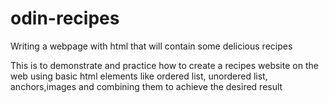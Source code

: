 # odin-recipes

Writing a webpage with html that will contain some delicious recipes

This is to demonstrate and practice how to create a recipes website on the web using basic html elements like ordered list, unordered list, anchors,images and combining them to achieve the desired result
